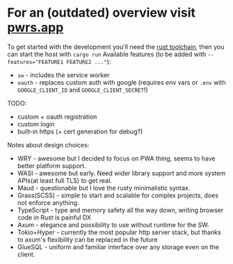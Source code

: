 # For an (outdated) overview visit [pwrs.app](https://pwrs.app/)

To get started with the development you'll need the [rust toolchain](https://rustup.rs/), then you can start the host with `cargo run`
Available features (to be added with `--features="FEATURE1 FEATURE2 ..."`):
* `sw` - includes the service worker
* `oauth` - replaces custom auth with google (requires env vars or `.env` with `GOOGLE_CLIENT_ID` and `GOOGLE_CLIENT_SECRET`!)  

TODO:
* custom + oauth registration
* custom login
* built-in https (+ cert generation for debug?) 

Notes about design choices:
* WRY - awesome but I decided to focus on PWA thing, seems to have better platform support. 
* WASI - awesome but early. Need wider library support and more system APIs(at least full TLS) to get real.
* Maud - questionable but I love the rusty minimalistic syntax.
* Grass(SCSS) - simple to start and scalable for complex projects, does not enforce anything. 
* TypeScript - type and memory safety all the way down, writing browser code in Rust is painful DX
* Axum - elegance and possibility to use without runtime for the SW.
* Tokio+Hyper - currently the most popular http server stack, but thanks to axum's flexibility can be replaced in the future
* GlueSQL - uniform and familiar interface over any storage even on the client.
